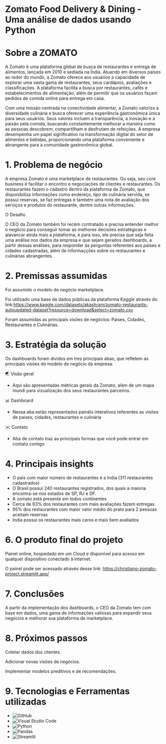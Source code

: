 # Zomato Food Delivery & Dining  - Uma análise de dados usando Python

# Sobre a ZOMATO
A Zomato é uma plataforma global de busca de restaurantes e entrega de alimentos, lançada em 2010 e sediada na Índia. Atuando em diversos países ao redor do mundo, a Zomato oferece aos usuários a capacidade de explorar uma vasta gama de restaurantes, seus cardápios, avaliações e classificações. A plataforma facilita a busca por restaurantes, cafés e estabelecimentos de alimentação, além de permitir que os usuários façam pedidos de comida online para entrega em casa. 

Com uma missão centrada na conectividade alimentar, a Zomato valoriza a diversidade culinária e busca oferecer uma experiência gastronômica única para seus usuários. Seus valores incluem a transparência, a inovação e a paixão pela comida, buscando constantemente melhorar a maneira como as pessoas descobrem, compartilham e desfrutam de refeições. A empresa desempenha um papel significativo na transformação digital do setor de alimentos e bebidas, proporcionando uma plataforma conveniente e abrangente para a comunidade gastronômica global.

# 1. Problema de negócio

A empresa Zomato é uma marketplace de restaurantes. Ou seja, seu core business é facilitar o encontro e negociações de clientes e restaurantes. Os restaurantes fazem o cadastro dentro da plataforma da Zomato, que disponibiliza informações como endereço, tipo de culinária servida, se possui reservas, se faz entregas e também uma nota de avaliação dos serviços e produtos do restaurante, dentre outras informações.

O Desafio

O CEO da Zomato também foi recém contratado e precisa entender melhor o negócio para conseguir tomar as melhores decisões estratégicas e alavancar ainda mais a
plataforma, e para isso, ele precisa que seja feita uma análise nos dados da empresa e que sejam gerados dashboards, a partir dessas análises, para responder às perguntas referentes aos paises e cidades cadastradas, além de informaçções sobre os restaurantes e culinárias abrangentes.


# 2. Premissas assumidas 

Foi assumido o modelo de negócio marketplace.

Foi utilizado uma base de dados públicas da plataforma Kaggle através do link:https://www.kaggle.com/datasets/akashram/zomato-restaurants-autoupdated-dataset?resource=download&select=zomato.csv

Foram assumidas as principais visões de negócios: Paises, Cidades, Restaurantes e Culinárias.

# 3. Estratégia da solução

Os dashboards foram dividos em tres principais abas, que refletem as principais visões do modelo de negócio da empresa:

🌏 Visão geral
- Aqui são apresentadas métricas gerais da Zomato, além de um mapa mundi para vizualização dos seus restaurantes parceiros.

📊 Dashboard
- Nessa aba estão representados painéis interativos referentes as visões de paises, cidades, restaurantes e culinária

✉️ Contato 
- Aba de contato traz as principais formas que você pode entrar em contato comigo

# 4. Principais insights

- O pais com maior número de restaurantes é a India (311 restaurantes cadastrados)
- O Brasil possui 240 restaurantes registrados, dos quais a maioria encontra-se nos estados de SP, RJ e DF.
- A zomato está presente em todos continentes
- Cerca de 63% dos restaurantes com mais avaliações fazem entregas
- 95% dos restaurantes com maior valor médio do prato para 2 pessoas aceitam reservas
- India possui os restaurantes mais caros e mais bem avaliados

# 6. O produto final do projeto
Painel online, hospedado em um Cloud e disponível para acesso em qualquer dispositivo conectado à internet.

O painel pode ser acessado através desse link: https://christiano-zomato-project.streamlit.app/

# 7. Conclusões
A partir da implementação dos dashboards, o CEO da Zomato tem com base em dados, uma gama de informações valiosas para expandir seus negócios e melhorar sua plataforma de marketplace.

# 8. Próximos passos
Coletar dados dos clientes.

Adicionar novas visões de negócios.

Implementar modelos preditivos e de recomendações.

# 9. Tecnologias e Ferramentas utilizadas

- ![GitHub](https://img.shields.io/badge/GitHub-181717?style=for-the-badge&logo=github&logoColor=white)
- ![Visual Studio Code](https://img.shields.io/badge/Visual%20Studio%20Code-007ACC?style=for-the-badge&logo=visual-studio-code&logoColor=white)
- ![Python](https://img.shields.io/badge/Python-3776AB?style=for-the-badge&logo=python&logoColor=white)
- ![Pandas](https://img.shields.io/badge/Pandas-150458?style=for-the-badge&logo=pandas&logoColor=white)
- ![Streamlit](https://img.shields.io/badge/Streamlit-FF4B4B?style=for-the-badge&logo=streamlit&logoColor=white)

